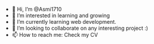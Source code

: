 - 👋 Hi, I’m @Asmi1710
- 👀 I’m interested in learning and growing
- 🌱 I’m currently learning web development.
- 💞️ I’m looking to collaborate on any interesting project :)
- 📫 How to reach me: Check my CV 

<!---
Asmi1710/Asmi1710 is a ✨ special ✨ repository because its `README.md` (this file) appears on your GitHub profile.
You can click the Preview link to take a look at your changes.
--->
